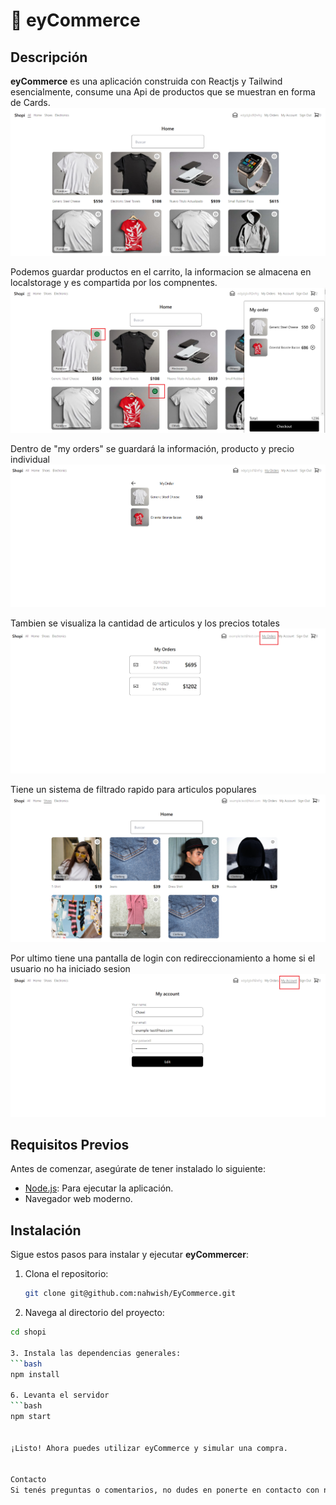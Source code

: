 # 📝 eyCommerce

## Descripción
**eyCommerce** es una aplicación construida con Reactjs y Tailwind esencialmente, consume una Api de productos que se muestran en forma de Cards. 
<img src="./public/home.png" alt="Home">

Podemos guardar productos en el carrito, la informacion se almacena en localstorage y es compartida por los compnentes.
<img src="./public/shoppingcart.png" alt="Home">

Dentro de "my orders" se guardará la información, producto y precio individual 
<img src="./public/checkout.png" alt="Home">

Tambien se visualiza la cantidad de articulos y los precios totales
<img src="./public/checkout2.png" alt="Home">

Tiene un sistema de filtrado rapido para articulos populares
<img src="./public/filter.png" alt="Home">

Por ultimo tiene una pantalla de login con redireccionamiento a home si el usuario no ha iniciado sesion
<img src="./public/myaccount.png" alt="Home">




## Requisitos Previos
Antes de comenzar, asegúrate de tener instalado lo siguiente:
- [Node.js](https://nodejs.org/): Para ejecutar la aplicación.
- Navegador web moderno.

## Instalación
Sigue estos pasos para instalar y ejecutar **eyCommercer**:

1. Clona el repositorio:
   ```bash
   git clone git@github.com:nahwish/EyCommerce.git
   
2. Navega al directorio del proyecto:
  ```bash
  cd shopi

3. Instala las dependencias generales:
  ```bash
  npm install

6. Levanta el servidor
  ```bash
  npm start


¡Listo! Ahora puedes utilizar eyCommerce y simular una compra.


Contacto
Si tenés preguntas o comentarios, no dudes en ponerte en contacto con nosotros en [nadaro@outlook.com].# eyCommerce
